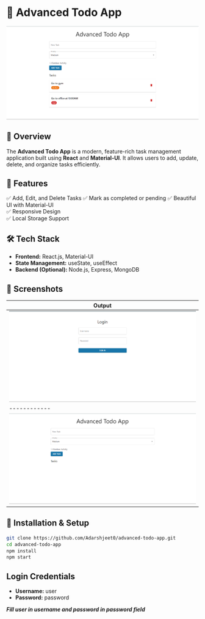 # 🚀 Advanced Todo App  

![Todo App](./public/assets/tasks.png)  

## 📌 Overview  
The **Advanced Todo App** is a modern, feature-rich task management application built using **React** and **Material-UI**. It allows users to add, update, delete, and organize tasks efficiently.  

## 🌟 Features  
✅ Add, Edit, and Delete Tasks 
✅ Mark as completed or pending 
✅ Beautiful UI with Material-UI  
✅ Responsive Design  
✅ Local Storage Support  

## 🛠️ Tech Stack  
- **Frontend:** React.js, Material-UI  
- **State Management:** useState, useEffect  
- **Backend (Optional):** Node.js, Express, MongoDB  

## 📸 Screenshots  
| Output| 
|------------|
| ![Login Page](./public/assets/login.png) |
|------------|
|![Home Page](./public/assets/homePage.png)|

## 🚀 Installation & Setup  
```sh
git clone https://github.com/Adarshjeet0/advanced-todo-app.git
cd advanced-todo-app
npm install
npm start
```

## Login Credentials
- **Username:** user  
- **Password:** password  

**_Fill **user** in username and **password** in password field_**
